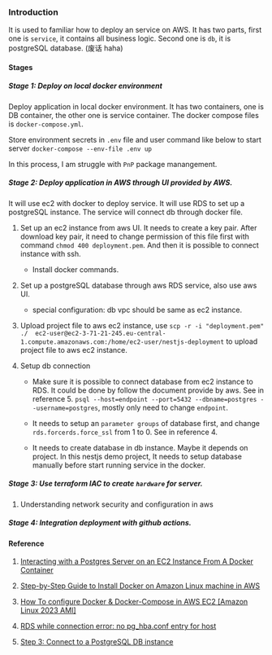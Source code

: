 ### Introduction

It is used to familiar how to deploy an service on AWS. It has two parts, first one is `service`, it contains all business logic. Second one is `db`, it is postgreSQL database. (废话 haha)

#### Stages

##### Stage 1: Deploy on local docker environment

Deploy application in local docker environment. It has two containers, one is DB container, the other one is service container. The docker compose files is `docker-compose.yml`.

Store environment secrets in `.env` file and user command like below to start server
`docker-compose --env-file .env up`

In this process, I am struggle with `PnP` package manangement.

##### Stage 2: Deploy application in AWS through UI provided by AWS.

It will use ec2 with docker to deploy service. It will use RDS to set up a postgreSQL instance. The service will connect db through docker file.

1. Set up an ec2 instance from aws UI. It needs to create a key pair. After download key pair, it need to change permission of this file first with command `chmod 400 deployment.pem`. And then it is possible to connect instance with ssh.

   - Install docker commands.

2. Set up a postgreSQL database through aws RDS service, also use aws UI.

   - special configuration: db vpc should be same as ec2 instance.

3. Upload project file to aws ec2 instance, use `scp -r -i "deployment.pem" ./  ec2-user@ec2-3-71-21-245.eu-central-1.compute.amazonaws.com:/home/ec2-user/nestjs-deployment` to upload project file to aws ec2 instance.

4. Setup db connection

   - Make sure it is possible to connect database from ec2 instance to RDS. It could be done by follow the document provide by aws. See in reference 5. `psql --host=endpoint --port=5432 --dbname=postgres --username=postgres`, mostly only need to change `endpoint`.

   - It needs to setup an `parameter groups` of database first, and change `rds.forcerds.force_ssl` from 1 to 0. See in reference 4.

   - It needs to create database in db instance. Maybe it depends on project. In this nestjs demo project, It needs to setup database manually before start running service in the docker.

##### Stage 3: Use terraform IAC to create `hardware` for server.

1. Understanding network security and configuration in aws

##### Stage 4: Integration deployment with github actions.

#### Reference

1. [Interacting with a Postgres Server on an EC2 Instance From A Docker Container](https://medium.com/@afimaamedufie/interacting-with-a-postgres-server-on-an-ec2-instance-from-a-docker-container-75aeb7f32eec)

2. [Step-by-Step Guide to Install Docker on Amazon Linux machine in AWS](https://medium.com/@srijaanaparthy/step-by-step-guide-to-install-docker-on-amazon-linux-machine-in-aws-a690bf44b5fe)

3. [How To configure Docker & Docker-Compose in AWS EC2 [Amazon Linux 2023 AMI]](https://medium.com/@fredmanre/how-to-configure-docker-docker-compose-in-aws-ec2-amazon-linux-2023-ami-ab4d10b2bcdc)

4. [RDS while connection error: no pg_hba.conf entry for host](https://stackoverflow.com/questions/76899023/rds-while-connection-error-no-pg-hba-conf-entry-for-host)

5. [Step 3: Connect to a PostgreSQL DB instance](https://docs.aws.amazon.com/AmazonRDS/latest/UserGuide/CHAP_GettingStarted.CreatingConnecting.PostgreSQL.html#CHAP_GettingStarted.Connecting.PostgreSQL)
